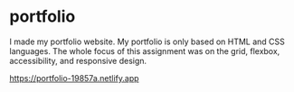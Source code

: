 # portfolio

I made my portfolio website. My portfolio is only based on HTML and CSS languages. 
The whole focus of this assignment was on the grid, flexbox, accessibility, and responsive design.

https://portfolio-19857a.netlify.app
